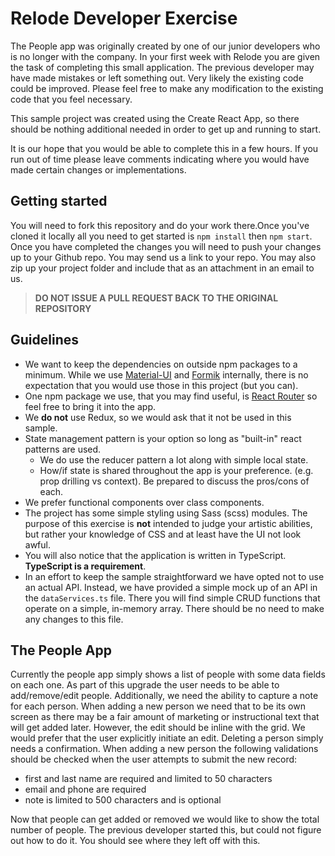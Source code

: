 # Relode Developer Exercise

The People app was originally created by one of our junior developers who is no longer with the company. In your first week with Relode you are given the task of completing this small application. The previous developer may have made mistakes or left something out. Very likely the existing code could be improved. Please feel free to make any modification to the existing code that you feel necessary.

This sample project was created using the Create React App, so there should be nothing additional needed in order to get up and running to start.

It is our hope that you would be able to complete this in a few hours. If you run out of time please leave comments indicating where you would have made certain changes or implementations.

## Getting started

You will need to fork this repository and do your work there.Once you've cloned it locally all you need to get started is `npm install` then `npm start`.   Once you have completed the changes you will need to push your changes up to your Github repo. You may send us a link to your repo.  You may also zip up your project folder and include that as an attachment in an email to us.

> **DO NOT ISSUE A PULL REQUEST BACK TO THE ORIGINAL REPOSITORY**

## Guidelines

- We want to keep the dependencies on outside npm packages to a minimum. While we use [Material-UI](https://material-ui.com/) and [Formik](https://formik.org/) internally, there is no expectation that you would use those in this project (but you can).
- One npm package we use, that you may find useful, is [React Router](https://reactrouter.com/) so feel free to bring it into the app.
- We **do not** use Redux, so we would ask that it not be used in this sample.
- State management pattern is your option so long as "built-in" react patterns are used.
  - We do use the reducer pattern a lot along with simple local state.
  - How/if state is shared throughout the app is your preference. (e.g. prop drilling vs context). Be prepared to discuss the pros/cons of each.
- We prefer functional components over class components.
- The project has some simple styling using Sass (scss) modules. The purpose of this exercise is **not** intended to judge your artistic abilities, but rather your knowledge of CSS and at least have the UI not look awful.
- You will also notice that the application is written in TypeScript. **TypeScript is a requirement**.
- In an effort to keep the sample straightforward we have opted not to use an actual API. Instead, we have provided a simple mock up of an API in the `dataServices.ts` file. There you will find simple CRUD functions that operate on a simple, in-memory array. There should be no need to make any changes to this file.

## The People App

Currently the people app simply shows a list of people with some data fields on each one. As part of this upgrade the user needs to be able to add/remove/edit people. Additionally, we need the ability to capture a note for each person. When adding a new person we need that to be its own screen as there may be a fair amount of marketing or instructional text that will get added later. However, the edit should be inline with the grid. We would prefer that the user explicitly initiate an edit. Deleting a person simply needs a confirmation. When adding a new person the following validations should be checked when the user attempts to submit the new record:

- first and last name are required and limited to 50 characters
- email and phone are required
- note is limited to 500 characters and is optional

Now that people can get added or removed we would like to show the total number of people. The previous developer started this, but could not figure out how to do it. You should see where they left off with this.
